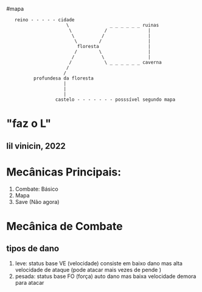 #mapa

       reino - - - - - cidade
                          \               _ _ _ _ _ _ ruinas
                           \            /               |
                            \          /                |
                             \        /                 |
                              floresta                  |
                             /        \                 |
                            /          \                |
                           /            \ _ _ _ _ _ _ caverna
                          /
                         /                 
              profundesa da floresta
                         |
                         |
                         |
                      castelo - - - - - - - posssível segundo mapa


# "faz o L"
## lil vinicin, 2022

# Mecânicas Principais:
1. Combate: Básico
2. Mapa
3. Save (Não agora)

# Mecânica de Combate
## tipos de dano
1. leve:
    status base VE (velocidade)
    consiste em baixo dano mas alta velocidade de ataque (pode atacar mais vezes de pende )
2. pesada:
     status base FO (força)
     auto dano mas baixa velocidade demora para atacar 